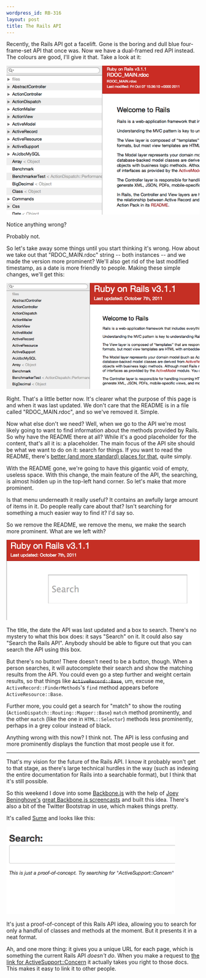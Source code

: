 ```yaml
---
wordpress_id: RB-316
layout: post
title: The Rails API
---
```


Recently, the Rails API got a facelift. Gone is the boring and dull blue four-frame-set API that once was. Now we
have a dual-framed red API instead. The colours are good, I'll give it that. Take a look at it:

<img src='/images/rails-api/original.png' />

Notice anything wrong?

Probably not.

So let's take away some things until you start thinking it's wrong. How about we take out that "RDOC_MAIN.rdoc"
string -- both instances -- and we made the version more prominent? We'll also get rid of the last modified
timestamp, as a date is more friendly to people. Making these simple changes, we'll get this:

<img src='/images/rails-api/title-changes.png'>

Right. That's a little better now. It's clearer what the purpose of this page is and when it was last updated. We
don't care that the README is in a file called "RDOC_MAIN.rdoc", and so we've removed it. Simple.

Now what else don't we need? Well, when we go to the API we're most likely going to want to find information about
the methods provided by Rails. So why have the README there at all? While it's a good placeholder for the content,
that's all it is: a placeholder. The main focus of the API site should be what we want to do on it: search for
things. If you want to read the README, there's <a href='http://github.com/rails/rails'>better (and more standard) places for that</a>, quite simply.

With the README gone, we're going to have this gigantic void of empty, useless space. With this change, the main
feature of the API, the searching, is almost hidden up in the top-left hand corner. So let's make that more
prominent.

Is that menu underneath it really useful? It contains an awfully large amount of items in it. Do people really
care about that? Isn't searching for something a much easier way to find it? I'd say so.

So we remove the README, we remove the menu, we make the search more prominent. What are we left with?

<img src='/images/rails-api/search-box.png' />

The title, the date the API was last updated and a box to search. There's no mystery to what this box does: it
says "Search" on it. It could also say "Search the Rails API". Anybody should be able to figure out that you can search the API using this box.

But there's no button! There doesn't need to be a button, though. When a person searches, it will autocomplete
their search and show the matching results from the API. You could even go a step further and weight certain
results, so that things like <s>`ActiveRecord::Base`</s>, um, excuse me, `ActiveRecord::FinderMethods`'s `find`
method appears before `ActiveResource::Base`.

Further more, you could get a search for "match" to show the routing (`ActionDispatch::Routing::Mapper::Base`)
`match` method prominently, and the other `match` (like the one in `HTML::Selector`) methods less prominently, perhaps in a grey colour instead of black.

Anything wrong with this now? I think not. The API is less confusing and more prominently displays the function
that most people use it for.

---

That's my vision for the future of the Rails API. I know it probably won't get to that stage, as there's large
technical hurdles in the way (such as indexing the entire documentation for Rails into a searchable format), but I
think that it's still possible.

So this weekend I dove into some <a href='http://documentcloud.github.com/backbone/'>Backbone.js</a> with the help
of <a href='http://twitter.com/joeybeninghove'>Joey Beninghove's</a> <a
href='http://backbonescreencasts.com/'>great Backbone.js screencasts</a> and built this idea. There's also a bit
of the Twitter Bootstrap in use, which makes things pretty.

It's called <a href='http://radar.github.com/sume'>Sume</a> and looks like this:

<img src='/images/sume.png'>

It's just a proof-of-concept of this Rails API idea, allowing you to search for only a handful of classes and methods at the moment. But it presents it in a neat format.

Ah, and one more thing: it gives you a unique URL for each page, which is something the current Rails API *doesn't
do*. When you make a request to <a href='http://radar.github.com/sume/#search/ActiveSupport::Concern'>the link for
ActiveSupport::Concern</a> it actually takes you right to those docs. This makes it easy to link it to other
people.
